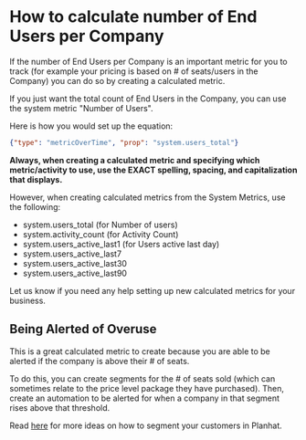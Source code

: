 # How to calculate number of End Users per Company

If the number of End Users per Company is an important metric for you to track (for example your pricing is based on # of seats/users in the Company) you can do so by creating a calculated metric.

If you just want the total count of End Users in the Company, you can use the system metric "Number of Users".

Here is how you would set up the equation:

```json
{"type": "metricOverTime", "prop": "system.users_total"}
```

**Always, when creating a calculated metric and specifying which metric/activity to use, use the EXACT spelling, spacing, and capitalization that displays.**

However, when creating calculated metrics from the System Metrics, use the following:

- system.users_total (for Number of users)
- system.activity_count (for Activity Count)
- system.users_active_last1 (for Users active last day)
- system.users_active_last7
- system.users_active_last30
- system.users_active_last90

Let us know if you need any help setting up new calculated metrics for your business.

## Being Alerted of Overuse

This is a great calculated metric to create because you are able to be alerted if the company is above their # of seats.

To do this, you can create segments for the # of seats sold (which can sometimes relate to the price level package they have purchased). Then, create an automation to be alerted for when a company in that segment rises above that threshold.

Read [here](https://help.planhat.com/en/articles/9587184-ways-to-segment-your-customers-in-planhat) for more ideas on how to segment your customers in Planhat.